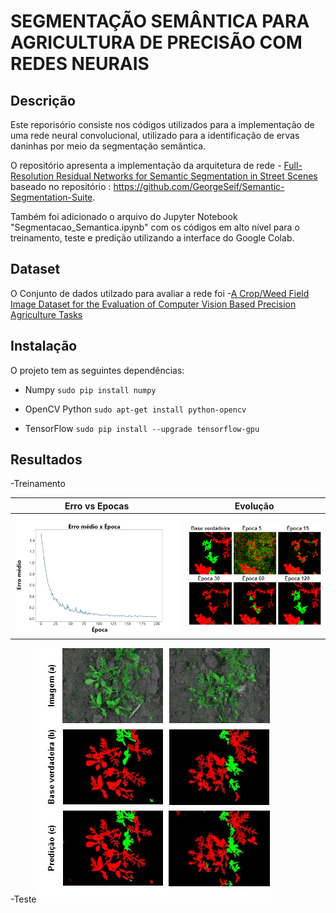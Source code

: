 # SEGMENTAÇÃO SEMÂNTICA PARA AGRICULTURA DE PRECISÃO COM REDES NEURAIS

## Descrição
Este reporisório consiste nos códigos utilizados para a implementação de uma rede neural convolucional, utilizado para a identificação de ervas daninhas por meio da segmentação semântica. 

O repositório apresenta a implementação da arquitetura de rede - [Full-Resolution Residual Networks for Semantic Segmentation in Street Scenes](https://arxiv.org/abs/1611.08323) baseado no repositório : https://github.com/GeorgeSeif/Semantic-Segmentation-Suite.

Também foi adicionado o arquivo do Jupyter Notebook "Segmentacao_Semantica.ipynb" com os códigos em alto nível para o treinamento, teste e predição utilizando a interface do Google Colab.

## Dataset
O Conjunto de dados utilzado para avaliar a rede foi -[A Crop/Weed Field Image Dataset for the Evaluation of Computer Vision Based Precision Agriculture Tasks](https://github.com/cwfid/dataset)

## Instalação
O projeto tem as seguintes dependências:

- Numpy `sudo pip install numpy`

- OpenCV Python `sudo apt-get install python-opencv`

- TensorFlow `sudo pip install --upgrade tensorflow-gpu`

## Resultados
-Treinamento

Erro vs Epocas            |  Evolução
:-------------------------:|:-------------------------:
![alt text-1](https://github.com/giarettasg/FRRN_Segmentacao_Agricultura/blob/master/Resultados/ErrovsEpocas.png)  |  ![alt text-2](https://github.com/giarettasg/FRRN_Segmentacao_Agricultura/blob/master/Resultados/Evolucao.png)

-Teste
![alt-text-3](https://github.com/giarettasg/FRRN_Segmentacao_Agricultura/blob/master/Resultados/ResultSegm.jpg)






